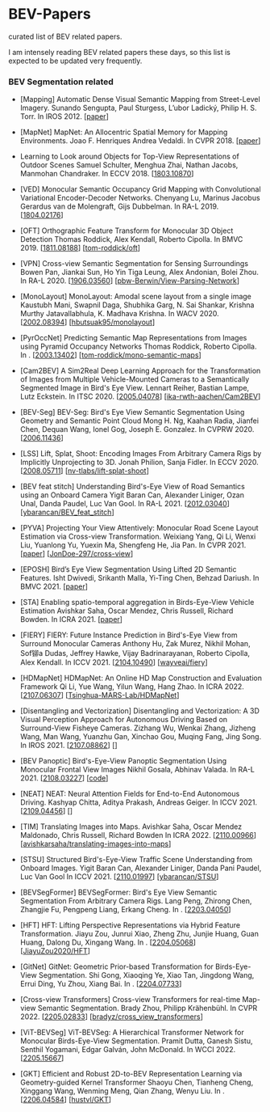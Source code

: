 # BEV-Papers
curated list of BEV related papers.

I am intensely reading BEV related papers these days, so this list is expected to be updated very frequently.



### BEV Segmentation related

- [Mapping] Automatic Dense Visual Semantic Mapping from Street-Level Imagery.
Sunando Sengupta, Paul Sturgess, L’ubor Ladický, Philip H. S. Torr.
In IROS 2012. [[paper](https://www.robots.ox.ac.uk/~tvg/publications/2012/IROS_Mapping_ss.pdf)]

- [MapNet] MapNet: An Allocentric Spatial Memory for Mapping Environments.
Joao F. Henriques Andrea Vedaldi.
In CVPR 2018. [[paper](https://openaccess.thecvf.com/content_cvpr_2018/papers/Henriques_MapNet_An_Allocentric_CVPR_2018_paper.pdf)]

- Learning to Look around Objects for Top-View Representations of Outdoor Scenes
Samuel Schulter, Menghua Zhai, Nathan Jacobs, Manmohan Chandraker.
In ECCV 2018. [[1803.10870](https://arxiv.org/abs/1803.10870)]

- [VED] Monocular Semantic Occupancy Grid Mapping with Convolutional Variational Encoder-Decoder Networks.
Chenyang Lu, Marinus Jacobus Gerardus van de Molengraft, Gijs Dubbelman.
In RA-L 2019. [[1804.02176](https://arxiv.org/abs/1804.02176)]

- [OFT] Orthographic Feature Transform for Monocular 3D Object Detection
Thomas Roddick, Alex Kendall, Roberto Cipolla.
In BMVC 2019. [[1811.08188](https://arxiv.org/abs/1811.08188)] [[tom-roddick/oft](https://github.com/tom-roddick/oft)]

- [VPN] Cross-view Semantic Segmentation for Sensing Surroundings
Bowen Pan, Jiankai Sun, Ho Yin Tiga Leung, Alex Andonian, Bolei Zhou.
In RA-L 2020. [[1906.03560](https://arxiv.org/abs/1906.03560)] [[pbw-Berwin/View-Parsing-Network](https://github.com/pbw-Berwin/View-Parsing-Network)]

- [MonoLayout] MonoLayout: Amodal scene layout from a single image
Kaustubh Mani, Swapnil Daga, Shubhika Garg, N. Sai Shankar, Krishna Murthy Jatavallabhula, K. Madhava Krishna.
In WACV 2020. [[2002.08394](https://arxiv.org/abs/2002.08394)] [[hbutsuak95/monolayout](https://github.com/hbutsuak95/monolayout)]

- [PyrOccNet] Predicting Semantic Map Representations from Images using Pyramid Occupancy Networks
Thomas Roddick, Roberto Cipolla.
In . [[2003.13402](https://arxiv.org/abs/2003.13402)] [[tom-roddick/mono-semantic-maps](https://github.com/tom-roddick/mono-semantic-maps)]

- [Cam2BEV] A Sim2Real Deep Learning Approach for the Transformation of Images from Multiple Vehicle-Mounted Cameras to a Semantically Segmented Image in Bird's Eye View.
Lennart Reiher, Bastian Lampe, Lutz Eckstein.
In ITSC 2020. [[2005.04078](https://arxiv.org/abs/2005.04078)] [[ika-rwth-aachen/Cam2BEV](https://github.com/ika-rwth-aachen/Cam2BEV)]

- [BEV-Seg] BEV-Seg: Bird's Eye View Semantic Segmentation Using Geometry and Semantic Point Cloud
Mong H. Ng, Kaahan Radia, Jianfei Chen, Dequan Wang, Ionel Gog, Joseph E. Gonzalez.
In CVPRW 2020. [[2006.11436](https://arxiv.org/abs/2006.11436)]

- [LSS] Lift, Splat, Shoot: Encoding Images From Arbitrary Camera Rigs by Implicitly Unprojecting to 3D.
Jonah Philion, Sanja Fidler.
In ECCV 2020. [[2008.05711](https://arxiv.org/abs/2008.05711)] [[nv-tlabs/lift-splat-shoot](https://github.com/nv-tlabs/lift-splat-shoot)]

- [BEV feat stitch] Understanding Bird's-Eye View of Road Semantics using an Onboard Camera
Yigit Baran Can, Alexander Liniger, Ozan Unal, Danda Paudel, Luc Van Gool.
In RA-L 2021. [[2012.03040](https://arxiv.org/abs/2012.03040)] [[ybarancan/BEV_feat_stitch](https://github.com/ybarancan/BEV_feat_stitch)]

- [PYVA] Projecting Your View Attentively: Monocular Road Scene Layout Estimation via Cross-view Transformation.
Weixiang Yang, Qi Li, Wenxi Liu, Yuanlong Yu, Yuexin Ma, Shengfeng He, Jia Pan.
In CVPR 2021. [[paper](https://openaccess.thecvf.com/content/CVPR2021/html/Yang_Projecting_Your_View_Attentively_Monocular_Road_Scene_Layout_Estimation_via_CVPR_2021_paper.html)] [[JonDoe-297/cross-view](https://github.com/JonDoe-297/cross-view)]

- [EPOSH] Bird’s Eye View Segmentation Using Lifted 2D Semantic Features.
Isht Dwivedi, Srikanth Malla, Yi-Ting Chen, Behzad Dariush.
In BMVC 2021. [[paper](https://www.bmvc2021-virtualconference.com/assets/papers/0772.pdf)]

- [STA] Enabling spatio-temporal aggregation in Birds-Eye-View Vehicle
Estimation
Avishkar Saha, Oscar Mendez, Chris Russell, Richard Bowden.
In ICRA 2021. [[paper](https://cvssp.org/Personal/OscarMendez/papers/pdf/SahaICRA2021.pdf)]

- [FIERY] FIERY: Future Instance Prediction in Bird's-Eye View from Surround Monocular Cameras
Anthony Hu, Zak Murez, Nikhil Mohan, Sof铆a Dudas, Jeffrey Hawke, Vijay Badrinarayanan, Roberto Cipolla, Alex Kendall.
In ICCV 2021. [[2104.10490](https://arxiv.org/abs/2104.10490)] [[wayveai/fiery](https://github.com/wayveai/fiery)]

- [HDMapNet] HDMapNet: An Online HD Map Construction and Evaluation Framework
Qi Li, Yue Wang, Yilun Wang, Hang Zhao.
In ICRA 2022. [[2107.06307](https://arxiv.org/abs/2107.06307)] [[Tsinghua-MARS-Lab/HDMapNet](https://github.com/Tsinghua-MARS-Lab/HDMapNet)]

- [Disentangling and Vectorization] Disentangling and Vectorization: A 3D Visual Perception Approach for Autonomous Driving Based on Surround-View Fisheye Cameras.
Zizhang Wu, Wenkai Zhang, Jizheng Wang, Man Wang, Yuanzhu Gan, Xinchao Gou, Muqing Fang, Jing Song.
In IROS 2021. [[2107.08862](https://arxiv.org/abs/2107.08862)] []

- [BEV Panoptic] Bird's-Eye-View Panoptic Segmentation Using Monocular Frontal View Images
Nikhil Gosala, Abhinav Valada.
In RA-L 2021. [[2108.03227](https://arxiv.org/abs/2108.03227)] [[code](http://rl.uni-freiburg.de/research/panoptic-bev)]

- [NEAT] NEAT: Neural Attention Fields for End-to-End Autonomous Driving.
Kashyap Chitta, Aditya Prakash, Andreas Geiger.
In ICCV 2021. [[2109.04456](https://arxiv.org/abs/2109.04456)] []

- [TIM] Translating Images into Maps.
Avishkar Saha, Oscar Mendez Maldonado, Chris Russell, Richard Bowden
In ICRA 2022. [[2110.00966](https://arxiv.org/abs/2110.00966)] [[avishkarsaha/translating-images-into-maps](https://github.com/avishkarsaha/translating-images-into-maps)]

- [STSU] Structured Bird's-Eye-View Traffic Scene Understanding from Onboard Images.
Yigit Baran Can, Alexander Liniger, Danda Pani Paudel, Luc Van Gool
In ICCV 2021. [[2110.01997](https://arxiv.org/abs/2110.01997)] [[ybarancan/STSU](https://github.com/ybarancan/STSU)]

- [BEVSegFormer] BEVSegFormer: Bird's Eye View Semantic Segmentation From Arbitrary Camera Rigs.
Lang Peng, Zhirong Chen, Zhangjie Fu, Pengpeng Liang, Erkang Cheng.
In . [[2203.04050](https://arxiv.org/abs/2203.04050)]

- [HFT] HFT: Lifting Perspective Representations via Hybrid Feature Transformation.
Jiayu Zou, Junrui Xiao, Zheng Zhu, Junjie Huang, Guan Huang, Dalong Du, Xingang Wang.
In . [[2204.05068](https://arxiv.org/abs/2204.05068)] [[JiayuZou2020/HFT](https://github.com/JiayuZou2020/HFT)]

- [GitNet] GitNet: Geometric Prior-based Transformation for Birds-Eye-View Segmentation.
Shi Gong, Xiaoqing Ye, Xiao Tan, Jingdong Wang, Errui Ding, Yu Zhou, Xiang Bai.
In . [[2204.07733](https://arxiv.org/abs/2204.07733)]

- [Cross-view Transformers] Cross-view Transformers for real-time Map-view Semantic Segmentation.
Brady Zhou, Philipp Krähenbühl.
In CVPR 2022. [[2205.02833](https://arxiv.org/abs/2205.02833)] [[bradyz/cross_view_transformers](https://github.com/bradyz/cross_view_transformers)]

- [ViT-BEVSeg] ViT-BEVSeg: A Hierarchical Transformer Network for Monocular Birds-Eye-View Segmentation.
Pramit Dutta, Ganesh Sistu, Senthil Yogamani, Edgar Galván, John McDonald.
In WCCI 2022. [[2205.15667](https://arxiv.org/abs/2205.15667)]

- [GKT] Efficient and Robust 2D-to-BEV Representation Learning via Geometry-guided Kernel Transformer
Shaoyu Chen, Tianheng Cheng, Xinggang Wang, Wenming Meng, Qian Zhang, Wenyu Liu.
In . [[2206.04584](https://arxiv.org/abs/2206.04584)] [[hustvl/GKT](https://github.com/hustvl/GKT)]

